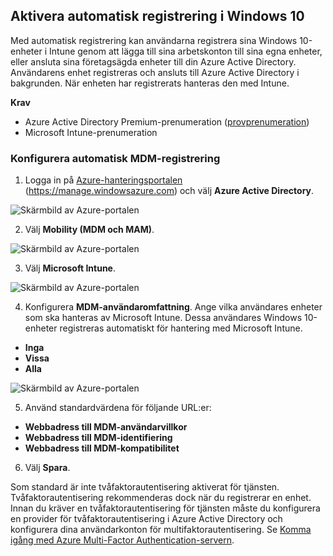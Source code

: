 ## <a name="enable-windows-10-automatic-enrollment"></a>Aktivera automatisk registrering i Windows 10

Med automatisk registrering kan användarna registrera sina Windows 10-enheter i Intune genom att lägga till sina arbetskonton till sina egna enheter, eller ansluta sina företagsägda enheter till din Azure Active Directory. Användarens enhet registreras och ansluts till Azure Active Directory i bakgrunden. När enheten har registrerats hanteras den med Intune.

**Krav**
- Azure Active Directory Premium-prenumeration ([provprenumeration](http://go.microsoft.com/fwlink/?LinkID=816845))
- Microsoft Intune-prenumeration


### <a name="configure-automatic-mdm-enrollment"></a>Konfigurera automatisk MDM-registrering

1. Logga in på [Azure-hanteringsportalen](https://portal.azure.com) (https://manage.windowsazure.com) och välj **Azure Active Directory**.

  ![Skärmbild av Azure-portalen](../media/auto-enroll-azure-main.png)

2. Välj **Mobility (MDM och MAM)**.

  ![Skärmbild av Azure-portalen](../media/auto-enroll-mdm.png)

3. Välj **Microsoft Intune**.

  ![Skärmbild av Azure-portalen](../media/auto-enroll-intune.png)

4. Konfigurera **MDM-användaromfattning**. Ange vilka användares enheter som ska hanteras av Microsoft Intune. Dessa användares Windows 10-enheter registreras automatiskt för hantering med Microsoft Intune.

  - **Inga**
  - **Vissa**
  - **Alla**

 ![Skärmbild av Azure-portalen](../media/auto-enroll-scope.png)

5. Använd standardvärdena för följande URL:er:
  - **Webbadress till MDM-användarvillkor**
  - **Webbadress till MDM-identifiering**
  - **Webbadress till MDM-kompatibilitet**

6. Välj **Spara**.

Som standard är inte tvåfaktorautentisering aktiverat för tjänsten. Tvåfaktorautentisering rekommenderas dock när du registrerar en enhet. Innan du kräver en tvåfaktorautentisering för tjänsten måste du konfigurera en provider för tvåfaktorautentisering i Azure Active Directory och konfigurera dina användarkonton för multifaktorautentisering. Se [Komma igång med Azure Multi-Factor Authentication-servern](https://docs.microsoft.com/azure/multi-factor-authentication/multi-factor-authentication-get-started-cloud).
